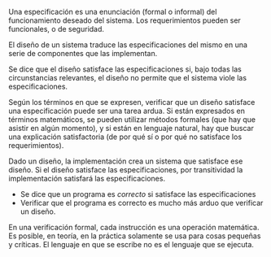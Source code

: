 Una especificación es una enunciación (formal o informal) del funcionamiento deseado del sistema. Los requerimientos pueden ser funcionales, o de seguridad.

El diseño de un sistema traduce las especificaciones del mismo en una serie de componentes que las implementan.

Se dice que el diseño satisface las especificaciones si, bajo todas las circunstancias relevantes, el diseño no permite que el sistema viole las especificaciones.

Según los términos en que se expresen, verificar que un diseño satisface una especificación puede ser una tarea ardua. Si están expresados en términos matemáticos, se pueden utilizar métodos formales (que hay que asistir en algún momento), y si están en lenguaje natural, hay que buscar una explicación satisfactoria (de por qué sí o por qué no satisface los requerimientos).

Dado un diseño, la implementación crea un sistema que satisface ese diseño. Si el diseño satisface las especificaciones, por transitividad la implementación satisfará las especificaciones.

- Se dice que un programa es _correcto_ si satisface las especificaciones
- Verificar que el programa es correcto es mucho más arduo que verificar un diseño.

En una verificación formal, cada instrucción es una operación matemática. Es posible, en teoría, en la práctica solamente se usa para cosas pequeñas y críticas. El lenguaje en que se escribe no es el lenguaje que se ejecuta.
